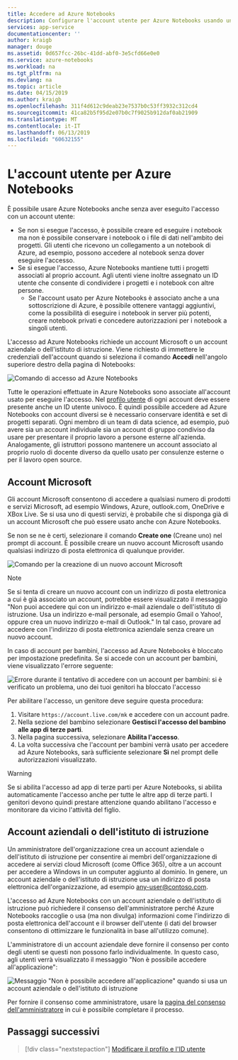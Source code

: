 ```yaml
---
title: Accedere ad Azure Notebooks
description: Configurare l'account utente per Azure Notebooks usando un account Microsoft o un account aziendale o dell'istituto di istruzione.
services: app-service
documentationcenter: ''
author: kraigb
manager: douge
ms.assetid: 0d657fcc-26bc-41dd-abf0-3e5cfd66e0e0
ms.service: azure-notebooks
ms.workload: na
ms.tgt_pltfrm: na
ms.devlang: na
ms.topic: article
ms.date: 04/15/2019
ms.author: kraigb
ms.openlocfilehash: 311f4d612c9deab23e7537b0c53ff3932c312cd4
ms.sourcegitcommit: 41ca82b5f95d2e07b0c7f9025b912daf0ab21909
ms.translationtype: MT
ms.contentlocale: it-IT
ms.lasthandoff: 06/13/2019
ms.locfileid: "60632155"
---
```

# <a name="your-user-account-for-azure-notebooks"></a>L'account utente per Azure Notebooks

È possibile usare Azure Notebooks anche senza aver eseguito l'accesso con un account utente:

- Se non si esegue l'accesso, è possibile creare ed eseguire i notebook ma non è possibile conservare i notebook o i file di dati nell'ambito dei progetti. Gli utenti che ricevono un collegamento a un notebook di Azure, ad esempio, possono accedere al notebook senza dover eseguire l'accesso.
- Se si esegue l'accesso, Azure Notebooks mantiene tutti i progetti associati al proprio account. Agli utenti viene inoltre assegnato un ID utente che consente di condividere i progetti e i notebook con altre persone.
  - Se l'account usato per Azure Notebooks è associato anche a una sottoscrizione di Azure, è possibile ottenere vantaggi aggiuntivi, come la possibilità di eseguire i notebook in server più potenti, creare notebook privati e concedere autorizzazioni per i notebook a singoli utenti.

L'accesso ad Azure Notebooks richiede un account Microsoft o un account aziendale o dell'istituto di istruzione. Viene richiesto di immettere le credenziali dell'account quando si seleziona il comando **Accedi** nell'angolo superiore destro della pagina di Notebooks:

![Comando di accesso ad Azure Notebooks](media/accounts/sign-in-command.png)

Tutte le operazioni effettuate in Azure Notebooks sono associate all'account usato per eseguire l'accesso. Nel [profilo utente](azure-notebooks-user-profile.md) di ogni account deve essere presente anche un ID utente univoco. È quindi possibile accedere ad Azure Notebooks con account diversi se è necessario conservare identità e set di progetti separati. Ogni membro di un team di data science, ad esempio, può avere sia un account individuale sia un account di gruppo condiviso da usare per presentare il proprio lavoro a persone esterne all'azienda. Analogamente, gli istruttori possono mantenere un account associato al proprio ruolo di docente diverso da quello usato per consulenze esterne o per il lavoro open source.

## <a name="microsoft-accounts"></a>Account Microsoft

Gli account Microsoft consentono di accedere a qualsiasi numero di prodotti e servizi Microsoft, ad esempio Windows, Azure, outlook.com, OneDrive e XBox Live. Se si usa uno di questi servizi, è probabile che si disponga già di un account Microsoft che può essere usato anche con Azure Notebooks.

Se non se ne è certi, selezionare il comando **Create one** (Creane uno) nel prompt di account. È possibile creare un nuovo account Microsoft usando qualsiasi indirizzo di posta elettronica di qualunque provider.

![Comando per la creazione di un nuovo account Microsoft](media/accounts/create-new-microsoft-account.png)

> [!Note]
> Se si tenta di creare un nuovo account con un indirizzo di posta elettronica a cui è già associato un account, potrebbe essere visualizzato il messaggio "Non puoi accedere qui con un indirizzo e-mail aziendale o dell'istituto di istruzione. Usa un indirizzo e-mail personale, ad esempio Gmail o Yahoo!, oppure crea un nuovo indirizzo e-mail di Outlook." In tal caso, provare ad accedere con l'indirizzo di posta elettronica aziendale senza creare un nuovo account.

In caso di account per bambini, l'accesso ad Azure Notebooks è bloccato per impostazione predefinita. Se si accede con un account per bambini, viene visualizzato l'errore seguente:

![Errore durante il tentativo di accedere con un account per bambini: si è verificato un problema, uno dei tuoi genitori ha bloccato l'accesso](media/accounts/child-account-error.png)

Per abilitare l'accesso, un genitore deve seguire questa procedura:

1. Visitare `https://account.live.com/mk` e accedere con un account padre.
1. Nella sezione del bambino selezionare **Gestisci l'accesso del bambino alle app di terze parti**.
1. Nella pagina successiva, selezionare **Abilita l'accesso**.
1. La volta successiva che l'account per bambini verrà usato per accedere ad Azure Notebooks, sarà sufficiente selezionare **Sì** nel prompt delle autorizzazioni visualizzato.

> [!Warning]
> Se si abilita l'accesso ad app di terze parti per Azure Notebooks, si abilita automaticamente l'accesso anche per tutte le altre app di terze parti. I genitori devono quindi prestare attenzione quando abilitano l'accesso e monitorare da vicino l'attività del figlio.

## <a name="work-or-school-accounts"></a>Account aziendali o dell'istituto di istruzione

Un amministratore dell'organizzazione crea un account aziendale o dell'istituto di istruzione per consentire ai membri dell'organizzazione di accedere ai servizi cloud Microsoft (come Office 365), oltre a un account per accedere a Windows in un computer aggiunto al dominio. In genere, un account aziendale o dell'istituto di istruzione usa un indirizzo di posta elettronica dell'organizzazione, ad esempio any-user@contoso.com.

L'accesso ad Azure Notebooks con un account aziendale o dell'istituto di istruzione può richiedere il consenso dell'amministratore perché Azure Notebooks raccoglie o usa (ma non divulga) informazioni come l'indirizzo di posta elettronica dell'account e il browser dell'utente (i dati del browser consentono di ottimizzare le funzionalità in base all'utilizzo comune).

L'amministratore di un account aziendale deve fornire il consenso per conto degli utenti se questi non possono farlo individualmente. In questo caso, agli utenti verrà visualizzato il messaggio "Non è possibile accedere all'applicazione":

![Messaggio "Non è possibile accedere all'applicazione" quando si usa un account aziendale o dell'istituto di istruzione](media/accounts/consent-permissions-denied.png)

Per fornire il consenso come amministratore, usare la [pagina del consenso dell'amministratore](https://notebooks.azure.com/account/adminConsent) in cui è possibile completare il processo.

## <a name="next-steps"></a>Passaggi successivi  

> [!div class="nextstepaction"]
> [Modificare il profilo e l'ID utente](azure-notebooks-user-profile.md)
